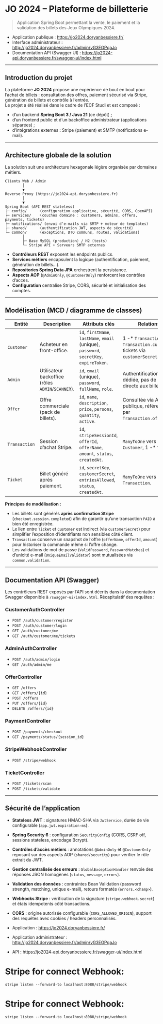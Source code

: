 # JO 2024 – Plateforme de billetterie

> Application Spring Boot permettant la vente, le paiement et la validation des billets des Jeux Olympiques 2024.

- Application publique : https://jo2024.doryanbessiere.fr/
- Interface administrateur : http://jo2024.doryanbessiere.fr/admin/vG3EGPqaJo
- Documentation API (Swagger UI) : https://jo2024-api.doryanbessiere.fr/swagger-ui/index.html

---

## Introduction du projet

La plateforme **JO 2024** propose une expérience de bout en bout pour l’achat de billets : consultation des offres, paiement sécurisé via Stripe, génération de billets et contrôle à l’entrée.  
Le projet a été réalisé dans le cadre de l’ECF Studi et est composé :

- d’un backend **Spring Boot 3 / Java 21** (ce dépôt) ;
- d’un frontend public et d’un backoffice administrateur (applications séparées) ;
- d’intégrations externes : Stripe (paiement) et SMTP (notifications e-mail).

---

## Architecture globale de la solution

La solution suit une architecture hexagonale légère organisée par domaines métiers.

```
Clients Web / Admin
        │
        ▼
Reverse Proxy (https://jo2024-api.doryanbessiere.fr)
        │
        ▼
Spring Boot (API REST stateless)
├─ config/      (configuration applicative, sécurité, CORS, OpenAPI)
├─ services/    (couches domaine : customers, admins, offers, payments, tickets)
├─ notifications/ (envoi d’e-mails via SMTP + moteur de templates)
├─ shared/      (authentification JWT, aspects de sécurité)
└─ common/      (exceptions, DTO communs, routes, validations)
        │
        ├─ Base MySQL (production) / H2 (tests)
        └─ Stripe API + Serveurs SMTP externes
```

- **Contrôleurs REST** exposent les endpoints publics.
- **Services métiers** encapsulent la logique (authentification, paiement, génération de billets…).
- **Repositories Spring Data JPA** orchestrent la persistance.
- **Aspects AOP** (`@AdminOnly`, `@CustomerOnly`) renforcent les contrôles d’accès.
- **Configuration** centralise Stripe, CORS, sécurité et initialisation des comptes.

---

## Modélisation (MCD / diagramme de classes)

| Entité | Description | Attributs clés | Relations |
| --- | --- | --- | --- |
| `Customer` | Acheteur en front-office. | `id`, `firstName`, `lastName`, `email` (unique), `password`, `secretKey`, `expireToken`. | 1 -* `Transaction` (via `Transaction.customer`), tickets via `customerSecret`. |
| `Admin` | Utilisateur backoffice (rôles `ADMIN`/`SCANNER`). | `id`, `email` (unique), `password`, `fullName`, `role`. | Authentification dédiée, pas de relation directe aux billets. |
| `Offer` | Offre commerciale (pack de billets). | `id`, `name`, `description`, `price`, `persons`, `quantity`, `active`. | Consultée via API publique, référencée par `Transaction.offerId`. |
| `Transaction` | Session d’achat Stripe. | `id`, `stripeSessionId`, `offerId`, `offerName`, `amount`, `status`, `createdAt`. | `ManyToOne` vers `Customer`, 1 -* `Ticket`. |
| `Ticket` | Billet généré après paiement. | `id`, `secretKey`, `customerSecret`, `entriesAllowed`, `status`, `createdAt`. | `ManyToOne` vers `Transaction`. |

**Principes de modélisation :**

- Les billets sont générés **après confirmation Stripe** (`checkout.session.completed`) afin de garantir qu’une transaction `PAID` a bien été enregistrée.
- Le lien entre `Ticket` et `Customer` est indirect (via `customerSecret`) pour simplifier l’exposition d’identifiants non sensibles côté client.
- `Transaction` conserve un snapshot de l’offre (`offerName`, `offerId`, `amount`) pour historiser la commande même si l’offre change.
- Les validations de mot de passe (`ValidPassword`, `PasswordMatches`) et d’unicité e-mail (`UniqueEmailValidator`) sont mutualisées via `common.validation`.

---

## Documentation API (Swagger)

Les contrôleurs REST exposés par l’API sont décrits dans la documentation Swagger disponible à `/swagger-ui/index.html`. Récapitulatif des requêtes :

### CustomerAuthController
- `POST /auth/customer/register`
- `POST /auth/customer/login`
- `GET /auth/customer/me`
- `GET /auth/customer/me/tickets`

### AdminAuthController
- `POST /auth/admin/login`
- `GET /auth/admin/me`

### OfferController
- `GET /offers`
- `GET /offers/{id}`
- `POST /offers`
- `PUT /offers/{id}`
- `DELETE /offers/{id}`

### PaymentController
- `POST /payments/checkout`
- `GET /payments/status/{session_id}`

### StripeWebhookController
- `POST /stripe/webhook`

### TicketController
- `POST /tickets/scan`
- `POST /tickets/validate`

---

## Sécurité de l’application

- **Stateless JWT** : signatures HMAC-SHA via `JwtService`, durée de vie configurable (`app.jwt.expiration-ms`).
- **Spring Security 6** : configuration `SecurityConfig` (CORS, CSRF off, sessions stateless, encodage Bcrypt).
- **Contrôles d’accès métiers** : annotations `@AdminOnly` et `@CustomerOnly` reposant sur des aspects AOP (`shared/security`) pour vérifier le rôle extrait du JWT.
- **Gestion centralisée des erreurs** : `GlobalExceptionHandler` renvoie des réponses JSON homogènes (`status`, `message`, `errors`).
- **Validation des données** : contraintes Bean Validation (password strength, matching, unique e-mail), retours formatés (`errors.<champ>`).
- **Webhooks Stripe** : vérification de la signature (`stripe.webhook.secret`) et états idempotents côté transactions.
- **CORS** : origine autorisée configurable (`CORS_ALLOWED_ORIGIN`), support des requêtes avec cookies / headers personnalisés.

- Application : https://jo2024.doryanbessiere.fr/
- Application administrateur : http://jo2024.doryanbessiere.fr/admin/vG3EGPqaJo
- API : https://jo2024-api.doryanbessiere.fr/swagger-ui/index.html

# Stripe for connect Webhook:
``stripe listen --forward-to localhost:8080/stripe/webhook
``
# Stripe for connect Webhook:
``stripe listen --forward-to localhost:8080/stripe/webhook
``
